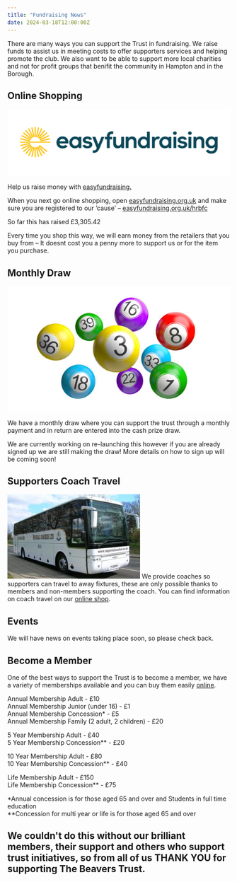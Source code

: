 ```yaml
---
title: "Fundraising News"
date: 2024-03-18T12:00:00Z
---
```


There are many ways you can support the Trust in fundraising. We raise funds to assist us in meeting costs to offer supporters services and helping promote the club. We also want to be able to support more local charities and not for profit groups that benifit the community in Hampton and in the Borough.


## Online Shopping

![easy fundraising logo](eflogo.png)

Help us raise money with [easyfundraising.](easyfundraising.org.uk)

When you next go online shopping, open [easyfundraising.org.uk](easyfundraising.org.uk) and make sure you are registered to our ’cause’ – [easyfundraising.org.uk/hrbfc](easyfundraising.org.uk/hrbfc)

So far this has raised £3,305.42

Every time you shop this way, we will earn money from the retailers that you buy from – It doesnt cost you a penny more to support us or for the item you purchase.

## Monthly Draw

![lottery numbers](balls.jpg)

We have a monthly draw where you can support the trust through a monthly payment and in return are entered into the cash prize draw.

We are currently working on re-launching this however if you are already signed up we are still making the draw! More details on how to sign up will be coming soon!

## Supporters Coach Travel
![Coach](coach.jpg)
We provide coaches so supporters can travel to away fixtures, these are only possible thanks to members and non-members supporting the coach. You can find information on coach travel on our [online shop](https://hampton-richmond-borough-fc-supporters-society-limit.sumupstore.com/category/away-travel).


## Events

We will have news on events taking place soon, so please check back.

## Become a Member

One of the best ways to support the Trust is to become a member, we have a variety of memberships available and you can buy them easily [online](https://hampton-richmond-borough-fc-supporters-society-limit.sumupstore.com/category/membership).

Annual Membership Adult - £10<br>
Annual Membership Junior (under 16) - £1<br>
Annual Membership Concession* - £5<br>
Annual Membership Family (2 adult, 2 children) - £20<br>


5 Year Membership Adult - £40<br>
5 Year Membership Concession** - £20<br>


10 Year Membership Adult - £80<br>
10 Year Membership Concession** - £40<br>


Life Membership Adult - £150<br>
Life Membership Concession** - £75<br>

*Annual concession is for those aged 65 and over and Students in full time education<br>
**Concession for multi year or life is for those aged 65 and over

## We couldn't do this without our brilliant members, their support and others who support trust initiatives, so from all of us THANK YOU for supporting The Beavers Trust. 

